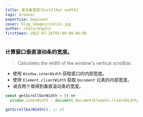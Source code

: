 ```yaml
---
title: 滚动条宽度(Scrollbar width)
tags: browser
expertise: beginner
cover: blog_images/violin.jpg
author: chalarangelo
firstSeen: 2022-07-16T05:00:00-04:00
---
```


### 计算窗口垂直滚动条的宽度。
> Calculates the width of the window's vertical scrollbar.


- 使用 `Window.innerWidth` 获取窗口的内部宽度。
- 使用 `Element.clientWidth` 获取 `Document` 元素的内部宽度。
- 减去两个值得到垂直滚动条的宽度。

```js
const getScrollbarWidth = () =>
  window.innerWidth - document.documentElement.clientWidth;
```

```js
getScrollbarWidth(); // 15
```
